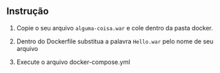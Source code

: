 ## Instrução

1. Copie o seu arquivo `alguma-coisa.war` e cole dentro da pasta docker.

2. Dentro do Dockerfile substitua a palavra `Hello.war` pelo nome de seu arquivo

3. Execute o arquivo docker-compose.yml